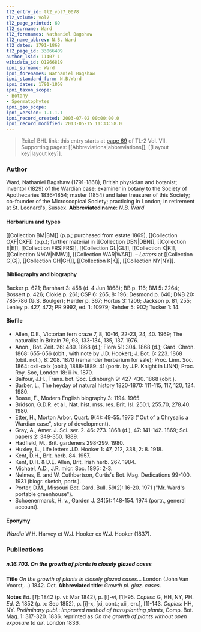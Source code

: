 ```yaml
---
tl2_entry_id: tl2_vol7_0078
tl2_volume: vol7
tl2_page_printed: 69
tl2_surname: Ward
tl2_forenames: Nathaniel Bagshaw
tl2_name_abbrev: N.B. Ward
tl2_dates: 1791-1868
tl2_page_id: 33066409
author_lsid: 11407-1
wikidata_id: Q1966819
ipni_surname: Ward
ipni_forenames: Nathaniel Bagshaw
ipni_standard_form: N.B.Ward
ipni_dates: 1791-1868
ipni_taxon_scope: 
- Botany
- Spermatophytes
ipni_geo_scope: 
ipni_version: 1.1.1.1
ipni_record_created: 2003-07-02 00:00:00.0
ipni_record_modified: 2013-05-15 11:33:58.0
---
```



> [!cite] BHL link: this entry starts at [page 69](https://www.biodiversitylibrary.org/page/33066409) of TL-2 Vol. VII.
> Supporting pages: [[Abbreviations|abbreviations]], [[Layout key|layout key]].

### Author

Ward, Nathaniel Bagshaw (1791-1868), British physician and botanist; inventor (1829) of the Wardian case; examiner in botany to the Society of Apothecaries 1836-1854; master (1854) and later treasurer of this Society; co-founder of the Microscopical Society; practicing in London; in retirement at St. Leonard's, Sussex. 
**Abbreviated name**: *N.B. Ward*

#### Herbarium and types

[[Collection BM|BM]] (p.p.; purchased from estate 1869), [[Collection OXF|OXF]] (p.p.); further material in [[Collection DBN|DBN]], [[Collection E|E]], [[Collection FRS|FRS]], [[Collection GL|GL]], [[Collection K|K]], [[Collection NMW|NMW]], [[Collection WAR|WAR]]. – *Letters* at [[Collection G|G]], [[Collection GH|GH]], [[Collection K|K]], [[Collection NY|NY]].

#### Bibliography and biography

Backer p. 621; Barnhart 3: 458 (d. 4 Jun 1868); BB p. 116; BM 5: 2264; Bossert p. 426; Clokie p. 261; CSP 6: 265, 8: 196; Desmond p. 640; DNB 20: 785-786 (G.S. Boulger); Herder p. 367; Hortus 3: 1206; Jackson p. 81, 255; Lenley p. 427, 472; PR 9992, ed. 1: 10979; Rehder 5: 902; Tucker 1: 14.

#### Biofile

- Allen, D.E., Victorian fern craze 7, 8, 10-16, 22-23, 24, 40. 1969; The naturalist in Britain 79, 93, 133-134, 135, 137. 1976.
- Anon., Bot. Zeit. 26: 480. 1868 (d.); Flora 51: 304. 1868 (d.); Gard. Chron. 1868: 655-656 (obit., with note by J.D. Hooker); J. Bot. 6: 223. 1868 (obit. not.), 8: 208. 1870 (remainder herbarium for sale); Proc. Linn. Soc. 1864: cxii-cxix (obit.), 1888-1889: 41 (portr. by J.P. Knight in LINN); Proc. Roy. Soc, London 18: ii-iv. 1870.
- Balfour, J.H., Trans. bot. Soc. Edinburgh 9: 427-430. 1868 (obit.).
- Barber, L., The heyday of natural history 1820-1870: 111-115, 117, 120, 124. 1980.
- Boase, F., Modern English biography 3: 1194. 1965.
- Bridson, G.D.R. et al., Nat. hist. mss. res. Brit. Isl. 250.1, 255.70, 278.40. 1980.
- Etter, H., Morton Arbor. Quart. 9(4): 49-55. 1973 ("Out of a Chrysalis a Wardian case", story of development).
- Gray, A., Amer. J. Sci. ser. 2. 46: 273. 1868 (d.), 47: 141-142. 1869; Sci. papers 2: 349-350. 1889.
- Hadfield, M., Brit. gardeners 298-299. 1980.
- Huxley, L., Life letters J.D. Hooker 1: 47, 212, 338, 2: 8. 1918.
- Kent, D.H., Brit. herb. 84. 1957.
- Kent, D.H. & D.E. Allen, Brit. Irish herb. 267. 1984.
- Michael, A.D., J.R. micr. Soc. 1895: 2-3.
- Nelmes, E. and W. Cuthbertson, Curtis's Bot. Mag. Dedications 99-100. 1931 (biogr. sketch, portr.).
- Porter, D.M., Missouri Bot. Gard. Bull. 59(2): 16-20. 1971 ("Mr. Ward's portable greenhouse").
- Schoenermarck, H. v., Garden J. 24(5): 148-154. 1974 (portr., general account).

#### Eponymy

*Wardia* W.H. Harvey et W.J. Hooker ex W.J. Hooker (1837).

### Publications

##### n.16.703. On the growth of plants in closely glazed cases

**Title**
*On the growth of plants in closely glazed cases*... London (John Van Voorst,...) 1842. Oct.
**Abbreviated title**: *Growth pl. glaz. cases*.

**Notes**
*Ed*. \[*1*\]: 1842 (p. vi: Mar 1842), p. \[i\]-vi, \[1\]-95. *Copies*: G, HH, NY, PH.
*Ed. 2*: 1852 (p. x: Sep 1852), p. \[i\]-x, \[xi, cont.; xiii, err.\], \[1\]-143. *Copies*: HH, NY.
*Preliminary publ*.: *Improved method of transplanting plants*, Comp. Bot. Mag. 1: 317-320. 1836, reprinted as *On the growth of plants without open exposure to air*. London 1836.

